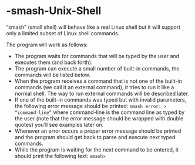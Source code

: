 # -smash-Unix-Shell
“smash” (small shell) will behave like a real Linux shell but it will support only a limited subset of Linux shell commands.

The program will work as follows:
- The program waits for commands that will be typed by the user and executes them (and back forth).
- The program can execute a small number of built-in commands, the commands will be listed below.
- When the program receives a command that is not one of the built-in commands (we call it an external command), it tries to run it like a normal shell. The way to run external commands will be described later.
- If one of the built-in commands was typed but with invalid parameters, the following error message should be printed: 
`smash error: > “command-line”`
where command-line is the command line as typed by the user (note that the error message should be wrapped with double quotes)
you’ll see examples later on.
- Whenever an error occurs a proper error message should be printed and the program should get back to parse and execute next typed commands.
- While the program is waiting for the next command to be entered, it should print the following text:
`smash>`

